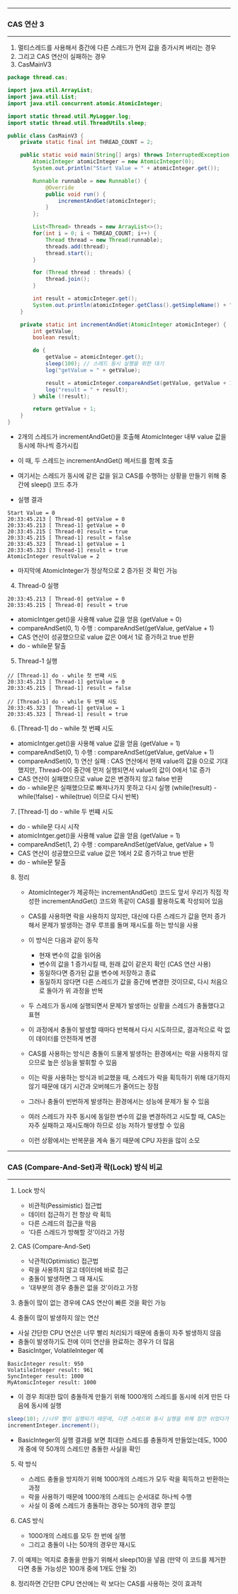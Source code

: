 -----
### CAS 연산 3
-----
1. 멀티스레드를 사용해서 중간에 다른 스레드가 먼저 값을 증가시켜 버리는 경우
2. 그리고 CAS 연산이 실패하는 경우
3. CasMainV3
```java
package thread.cas;

import java.util.ArrayList;
import java.util.List;
import java.util.concurrent.atomic.AtomicInteger;

import static thread.util.MyLogger.log;
import static thread.util.ThreadUtils.sleep;

public class CasMainV3 {
    private static final int THREAD_COUNT = 2;

    public static void main(String[] args) throws InterruptedException {
        AtomicInteger atomicInteger = new AtomicInteger(0);
        System.out.println("Start Value = " + atomicInteger.get());

        Runnable runnable = new Runnable() {
            @Override
            public void run() {
                incrementAndGet(atomicInteger);
            }
        };

        List<Thread> threads = new ArrayList<>();
        for(int i = 0; i < THREAD_COUNT; i++) {
            Thread thread = new Thread(runnable);
            threads.add(thread);
            thread.start();
        }

        for (Thread thread : threads) {
            thread.join();
        }

        int result = atomicInteger.get();
        System.out.println(atomicInteger.getClass().getSimpleName() + " resultValue = " + result);
    }

    private static int incrementAndGet(AtomicInteger atomicInteger) {
        int getValue;
        boolean result;

        do {
            getValue = atomicInteger.get();
            sleep(100); // 스레드 동시 실행을 위한 대기
            log("getValue = " + getValue);

            result = atomicInteger.compareAndSet(getValue, getValue + 1);
            log("result = " + result);
        } while (!result);

        return getValue + 1;
    }
}
```
  - 2개의 스레드가 incrementAndGet()을 호출해 AtomicInteger 내부 value 값을 동시에 하나씩 증가시킴
  - 이 때, 두 스레드는 incrementAndGet() 메서드를 함께 호출
  - 여기서는 스레드가 동시에 같은 값을 읽고 CAS를 수행하는 상황을 만들기 위해 중간에 sleep() 코드 추가

  - 실행 결과
```
Start Value = 0
20:33:45.213 [ Thread-0] getValue = 0
20:33:45.213 [ Thread-1] getValue = 0
20:33:45.215 [ Thread-0] result = true
20:33:45.215 [ Thread-1] result = false
20:33:45.323 [ Thread-1] getValue = 1
20:33:45.323 [ Thread-1] result = true
AtomicInteger resultValue = 2
```
  - 마지막에 AtomicInteger가 정상적으로 2 증가된 것 확인 가능

4. Thread-0 실행
```
20:33:45.213 [ Thread-0] getValue = 0
20:33:45.215 [ Thread-0] result = true
```
  - atomicIntger.get()을 사용해 value 값을 얻음 (getValue = 0)
  - compareAndSet(0, 1) 수행 : compareAndSet(getValue, getValue + 1)
  - CAS 연산이 성공했으므로 value 값은 0에서 1로 증가하고 true 반환
  - do - while문 탈출

5. Thread-1 실행
```
// [Thread-1] do - while 첫 번쨰 시도
20:33:45.213 [ Thread-1] getValue = 0
20:33:45.215 [ Thread-1] result = false

// [Thread-1] do - while 두 번쨰 시도
20:33:45.323 [ Thread-1] getValue = 1
20:33:45.323 [ Thread-1] result = true
```

6. [Thread-1] do - while 첫 번쨰 시도
  - atomicIntger.get()을 사용해 value 값을 얻음 (getValue = 1)
  - compareAndSet(0, 1) 수행 : compareAndSet(getValue, getValue + 1)
  - compareAndSet(0, 1) 연산 실패 : CAS 연산에서 현재 value의 값을 0으로 기대했지만, Thread-0이 중간에 먼저 실행되면서 value의 값이 0에서 1로 증가
  - CAS 연산이 실패했으므로 value 값은 변경하지 않고 false 반환
  - do - while문은 실패했으므로 빠져나가지 못하고 다시 실행 (while(!result) - while(!false) - while(true) 이므로 다시 반복)

7. [Thread-1] do - while 두 번쨰 시도
  - do - while문 다시 시작
  - atomicIntger.get()을 사용해 value 값을 얻음 (getValue = 1)
  - compareAndSet(1, 2) 수행 : compareAndSet(getValue, getValue + 1)
  - CAS 연산이 성공했으므로 value 값은 1에서 2로 증가하고 true 반환
  - do - while문 탈출

8. 정리
   - AtomicInteger가 제공하는 incrementAndGet() 코드도 앞서 우리가 직접 작성한 incrementAndGet() 코드와 똑같이 CAS를 활용하도록 작성되어 있음
   - CAS를 사용하면 락을 사용하지 않지만, 대신에 다른 스레드가 값을 먼저 증가해서 문제가 발생하는 경우 루프를 돌며 재시도를 하는 방식을 사용
   - 이 방식은 다음과 같이 동작
     + 현재 변수의 값을 읽어옴
     + 변수의 값을 1 증가시킬 때, 원래 값이 같은지 확인 (CAS 연산 사용)
     + 동일하다면 증가된 값을 변수에 저장하고 종료
     + 동일하지 않다면 다른 스레드가 값을 중간에 변경한 것이므로, 다시 처음으로 돌아가 위 과정을 반복
    
   - 두 스레드가 동시에 실행되면서 문제가 발생하는 상황을 스레드가 충돌했다고 표현
   - 이 과정에서 충돌이 발생할 때마다 반복해서 다시 시도하므로, 결과적으로 락 없이 데이터를 안전하게 변경
   - CAS를 사용하는 방식은 충돌이 드물게 발생하는 환경에서는 락을 사용하지 않으므로 높은 성능을 발휘할 수 있음
   - 이는 락을 사용하는 방식과 비교했을 때, 스레드가 락을 획득하기 위해 대기하지 않기 때문에 대기 시간과 오버헤드가 줄어드는 장점
   - 그러나 충돌이 빈번하게 발생하는 환경에서는 성능에 문제가 될 수 있음
   - 여러 스레드가 자주 동시에 동일한 변수의 값을 변경하려고 시도할 때, CAS는 자주 실패하고 재시도해야 하므로 성능 저하가 발생할 수 있음
   - 이런 상황에서는 반복문을 계속 돌기 때문에 CPU 자원을 많이 소모

-----
### CAS (Compare-And-Set)과 락(Lock) 방식 비교
-----
1. Lock 방식
   - 비관적(Pessimistic) 접근법
   - 데이터 접근하기 전 항상 락 획득
   - 다른 스레드의 접근을 막음
   - '다른 스레드가 방해할 것'이라고 가정

2. CAS (Compare-And-Set)
   - 낙관적(Optimistic) 접근법
   - 락을 사용하지 않고 데이터에 바로 접근
   - 충돌이 발생하면 그 때 재시도
   - '대부분의 경우 충돌은 없을 것'이라고 가정

3. 충돌이 많이 없는 경우에 CAS 연산이 빠른 것을 확인 가능
4. 충돌이 많이 발생하지 않는 연산
  - 사실 간단한 CPU 연산은 너무 빨리 처리되기 때문에 충돌이 자주 발생하지 않음
  - 충돌이 발생하기도 전에 이미 연산을 완료하는 경우가 더 많음
  - BasicIntger, VolatileInteger 예
```
BasicInteger result: 950
VolatileInteger result: 961
SyncInteger result: 1000
MyAtomicInteger result: 1000
```
  - 이 경우 최대한 많이 충돌하게 만들기 위해 1000개의 스레드를 동시에 쉬게 만든 다음에 동시에 실행
```java
sleep(10); //너무 빨리 실행되기 때문에, 다른 스레드와 동시 실행을 위해 잠깐 쉬었다가 실행
incrementInteger.increment();
```
  - BasicInteger의 실행 결과를 보면 최대한 스레드를 충돌하게 만들었는데도, 1000개 중에 약 50개의 스레드만 충돌한 사실을 확인

5. 락 방식
   - 스레드 충돌을 방지하기 위해 1000개의 스레드가 모두 락을 획득하고 반환하는 과정
   - 락을 사용하기 때문에 1000개의 스레드는 순서대로 하나씩 수행
   - 사실 이 중에 스레드가 충돌하는 경우는 50개의 경우 뿐임

6. CAS 방식
   - 1000개의 스레드를 모두 한 번에 실행
   - 그리고 충돌이 나는 50개의 경우만 재시도

7. 이 예제는 억지로 충돌을 만들기 위해서 sleep(10)을 넣음 (만약 이 코드를 제거한다면 충돌 가능성은 100개 중에 1개도 안될 것)
8. 정리하면 간단한 CPU 연산에는 락 보다는 CAS를 사용하는 것이 효과적

